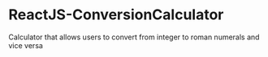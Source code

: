 # ReactJS-ConversionCalculator
Calculator that allows users to convert from integer to roman numerals and vice versa
